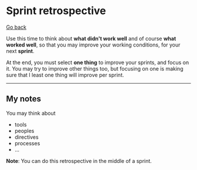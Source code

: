 # Sprint retrospective

[Go back](../index.md#whats-scrum)

Use this time to think about **what didn't work well** and of course **what worked well**, so that you may improve your working conditions, for your next **sprint**.

At the end, you must select **one thing** to improve your sprints, and focus on it. You may try to improve other things too, but focusing on one is making sure that I least one thing will improve per sprint.

<hr class="sl">

## My notes

You may think about

* tools
* peoples
* directives
* processes
* ...

**Note**: You can do this retrospective in the middle of a sprint.